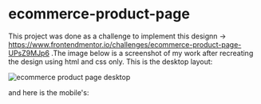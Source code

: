 # ecommerce-product-page
This project was done as a challenge to implement this designn -> https://www.frontendmentor.io/challenges/ecommerce-product-page-UPsZ9MJp6 .The image below is a screenshot of my work after recreating the design using html and css only. This is the desktop layout:

![ecommerce product page desktop](https://user-images.githubusercontent.com/50831617/150926902-ca9b833b-8166-409d-b0d2-c59a0d30ea91.png)


and here is the mobile's:
